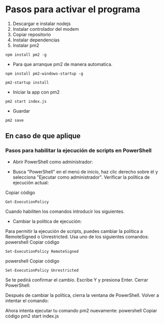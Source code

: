 # Pasos para activar el programa
1. Descargar e instalar nodejs
2. Instalar controlador del modem
3. Copiar repositorio
4. Instalar dependencias
5. Instalar pm2
```
npm install pm2 -g
``` 
- Para que arranque pm2 de manera automatica.
```
npm install pm2-windows-startup -g
```

```
pm2-startup install
```
- Iniciar la app con pm2
```
pm2 start index.js
```
- Guardar
```
pm2 save
```


## En caso de que aplique
### Pasos para habilitar la ejecución de scripts en PowerShell
- Abrir PowerShell como administrador:

- Busca "PowerShell" en el menú de inicio, haz clic derecho sobre él y selecciona "Ejecutar como administrador".
Verificar la política de ejecución actual:

Copiar código
```
Get-ExecutionPolicy
```

Cuando habiliten los comandos introducir los siguientes.

- Cambiar la política de ejecución:

Para permitir la ejecución de scripts, puedes cambiar la política a RemoteSigned o Unrestricted. Usa uno de los siguientes comandos:
powershell
Copiar código
```
Set-ExecutionPolicy RemoteSigned
```

powershell
Copiar código
```
Set-ExecutionPolicy Unrestricted
```
Se te pedirá confirmar el cambio. Escribe Y y presiona Enter.
Cerrar PowerShell:

Después de cambiar la política, cierra la ventana de PowerShell.
Volver a intentar el comando:

Ahora intenta ejecutar tu comando pm2 nuevamente:
powershell
Copiar código
pm2 start index.js
